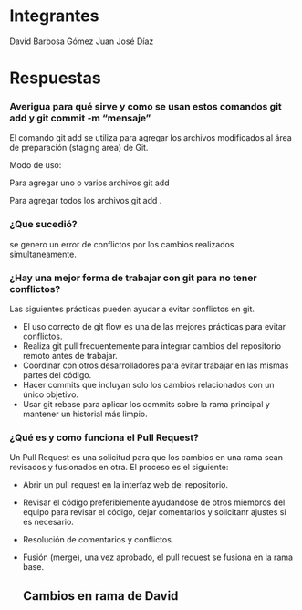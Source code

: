 # Integrantes

David Barbosa Gómez
Juan José Díaz


# Respuestas

### Averigua para qué sirve y como se usan estos comandos git add y git commit -m “mensaje”

El comando git add se utiliza para agregar los archivos modificados al área de preparación (staging area) de Git.

Modo de uso:

Para agregar uno o varios archivos
git add <Nombre de archivo> 

Para agregar todos los archivos
git add .


### ¿Que sucedió?

se genero un error de conflictos por los cambios realizados simultaneamente.


### ¿Hay una mejor forma de trabajar con git para no tener conflictos?

Las siguientes prácticas pueden ayudar a evitar conflictos en git.

* El uso correcto de git flow es una de las mejores prácticas para evitar conflictos.
* Realiza git pull frecuentemente para integrar cambios del repositorio remoto antes de trabajar.
* Coordinar con otros desarrolladores para evitar trabajar en las mismas partes del código.
* Hacer commits que incluyan solo los cambios relacionados con un único objetivo.
* Usar git rebase para aplicar los commits sobre la rama principal y mantener un historial más limpio.

### ¿Qué es y como funciona el Pull Request?

Un Pull Request es una solicitud para que los cambios en una rama sean revisados y fusionados en otra.
El proceso es el siguiente:

* Abrir un pull request en la interfaz web del repositorio.
* Revisar el código preferiblemente ayudandose de otros miembros del equipo para revisar el código, dejar comentarios y solicitanr ajustes si es necesario.
* Resolución de comentarios y conflictos.
* Fusión (merge), una vez aprobado, el pull request se fusiona en la rama base.
  
  ## Cambios en rama de David 
